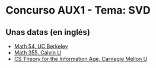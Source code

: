 # Concurso AUX1 - Tema: SVD
## Unas datas (en inglés)
- [Math 54, UC Berkeley](https://math.berkeley.edu/~hutching/teach/54-2017/svd-notes.pdf)
- [Math 355, Calvin U](https://sites.calvin.edu/scofield/courses/m355/handouts/svd.pdf)
- [CS Theory for the Information Age, Carnegie Mellon U](https://www.cs.cmu.edu/~venkatg/teaching/CStheory-infoage/book-chapter-4.pdf)
